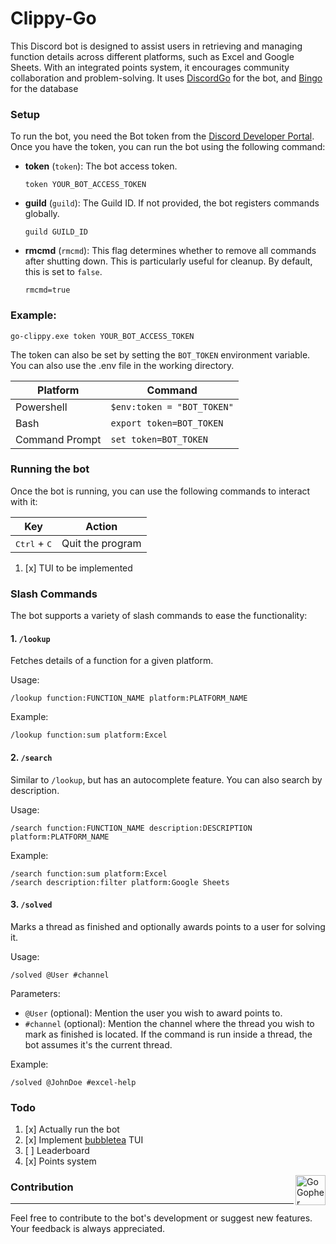 # Clippy-Go

This Discord bot is designed to assist users in retrieving and managing function details across different platforms, such as Excel and Google Sheets. With an integrated points system, it encourages community collaboration and problem-solving.
It uses [DiscordGo](https://github.com/bwmarrin/discordgo) for the bot, and [Bingo](https://github.com/nokusukun/bingo) for the database

### Setup

To run the bot, you need the Bot token from the [Discord Developer Portal](https://discord.com/developers/applications). Once you have the token, you can run the bot using the following command:

- **token** (`token`): The bot access token.
    ```
    token YOUR_BOT_ACCESS_TOKEN
    ```
- **guild** (`guild`): The Guild ID. If not provided, the bot registers commands globally.
    ```
    guild GUILD_ID
    ```
- **rmcmd** (`rmcmd`): This flag determines whether to remove all commands after shutting down. This is particularly useful for cleanup. By default, this is set to `false`.
    ```
    rmcmd=true
    ```
  
### Example:
```
go-clippy.exe token YOUR_BOT_ACCESS_TOKEN
```

The token can also be set by setting the `BOT_TOKEN` environment variable. You can also use the .env file in the working directory.

| Platform       | Command                    |
|----------------|----------------------------|
| Powershell     | `$env:token = "BOT_TOKEN"` |
| Bash           | `export token=BOT_TOKEN`   |
| Command Prompt | `set token=BOT_TOKEN`      |

### Running the bot

Once the bot is running, you can use the following commands to interact with it:

   | Key                            | Action           |
   |--------------------------------|------------------|
   | <kbd>Ctrl</kbd> + <kbd>C</kbd> | Quit the program |

1. [x] TUI to be implemented

### Slash Commands

The bot supports a variety of slash commands to ease the functionality:

#### 1. `/lookup`

Fetches details of a function for a given platform.

Usage:
```
/lookup function:FUNCTION_NAME platform:PLATFORM_NAME
```

Example:
```
/lookup function:sum platform:Excel
```

#### 2. `/search`

Similar to `/lookup`, but has an autocomplete feature. You can also search by description.

Usage:
```
/search function:FUNCTION_NAME description:DESCRIPTION platform:PLATFORM_NAME
```

Example:
```
/search function:sum platform:Excel
/search description:filter platform:Google Sheets
```

#### 3. `/solved`

Marks a thread as finished and optionally awards points to a user for solving it.

Usage:
```
/solved @User #channel
```

Parameters:
- `@User` (optional): Mention the user you wish to award points to.
- `#channel` (optional): Mention the channel where the thread you wish to mark as finished is located. If the command is run inside a thread, the bot assumes it's the current thread.

Example:
```
/solved @JohnDoe #excel-help
```

### Todo

1. [x] Actually run the bot
2. [x] Implement [bubbletea](https://github.com/charmbracelet/bubbletea.git) TUI
3. [ ] Leaderboard
4. [x] Points system


<img src="https://go.dev/images/gophers/ladder.svg" width="48" alt="Go Gopher climbing a ladder." align="right">

### Contribution

---

Feel free to contribute to the bot's development or suggest new features. Your feedback is always appreciated.
